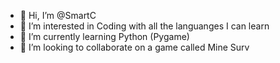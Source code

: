- 👋 Hi, I’m @SmartC
- 👀 I’m interested in Coding with all the languanges I can learn
- 🌱 I’m currently learning Python (Pygame)
- 💞️ I’m looking to collaborate on a game called Mine Surv

